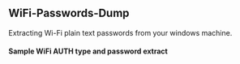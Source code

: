 ## WiFi-Passwords-Dump

Extracting Wi-Fi plain text passwords from your windows machine.

#### Sample WiFi AUTH type and password extract
